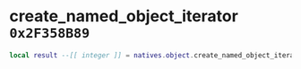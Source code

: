 # create_named_object_iterator `0x2F358B89`

```lua
local result --[[ integer ]] = natives.object.create_named_object_iterator(_unk0 --[[ integer ]], _unk1 --[[ integer ]])
```